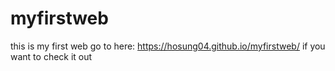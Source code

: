 # myfirstweb
this is my first web
go to here: https://hosung04.github.io/myfirstweb/ if you want to check it out
